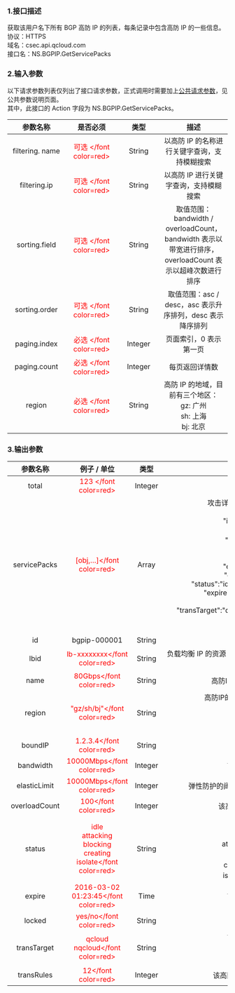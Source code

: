 <style rel="stylesheet">
table th:nth-of-type(1){
width:200px;
}</style>
<style rel="stylesheet">
table th:nth-of-type(2){
width:200px;
}</style>
<style rel="stylesheet">
table th:nth-of-type(3){
width:200px;
}</style>
<style rel="stylesheet">
table th:nth-of-type(4){
width:200px;
}</style>
<style rel="stylesheet">
table tr:hover {
background: #efefef; 
</style>
### 1.接口描述
获取该用户名下所有 BGP 高防 IP 的列表，每条记录中包含高防 IP 的一些信息。
<br> 协议：HTTPS
<br> 域名：csec.api.qcloud.com
<br> 接口名：NS.BGPIP.GetServicePacks 

### 2.输入参数
以下请求参数列表仅列出了接口请求参数，正式调用时需要加上[公共请求参数](/document/product/295/7279)，见公共参数说明页面。
<br> 其中，此接口的 Action 字段为 NS.BGPIP.GetServicePacks。

| 参数名称 | 是否必须 | 类型 | 描述 |
|:---------:|:---------:|:---------:|:---------:|
| filtering. name|<font color=red> 可选 </font color=red>| String | 以高防 IP 的名称进行关键字查询，支持模糊搜索 |
| filtering.ip|<font color=red> 可选 </font color=red>| String | 以高防 IP 进行关键字查询，支持模糊搜索 |
| sorting.field|<font color=red> 可选 </font color=red>| String | 取值范围： bandwidth / overloadCount，bandwidth 表示以带宽进行排序， overloadCount 表示以超峰次数进行排序 |
| sorting.order|<font color=red> 可选 </font color=red>| String | 取值范围：asc / desc，asc 表示升序排列，desc 表示降序排列|
| paging.index|<font color=red> 必选 </font color=red>| Integer | 页面索引，0 表示第一页|
| paging.count|<font color=red> 必选 </font color=red>| Integer | 每页返回详情数|
| region|<font color=red> 必选 </font color=red>| String | 高防 IP 的地域，目前有三个地区：<br>gz: 广州<br>sh: 上海<br>bj: 北京|

### 3.输出参数
| 参数名称 | 例子 / 单位| 类型 | 描述 |
|:---------:|:---------:|:---------:|:---------:|
|total| <font color=red> 123 </font color=red> |Integer | 共有多少个高防 IP |
| servicePacks|<font color=red> [obj,…]</font color=red>| Array | 攻击详情数组，数组元素如下：<br>{<br>&nbsp;&nbsp;&nbsp;&nbsp;&nbsp;&nbsp;"id": "bgp-00000001",<br>&nbsp;&nbsp;&nbsp;&nbsp;&nbsp;&nbsp;&nbsp;"name": "服务包 1",<br>&nbsp;&nbsp;&nbsp;&nbsp;&nbsp;&nbsp;"region": "gz / sh / bj",<br>&nbsp;&nbsp;&nbsp;&nbsp;&nbsp;&nbsp;"boundIP": "1.2.3.4",<br>&nbsp;&nbsp;&nbsp;&nbsp;&nbsp;&nbsp;"bandwidth": 10000, <br>&nbsp;&nbsp;&nbsp;&nbsp;&nbsp;&nbsp;"elasticLimit" : 100000, <br>&nbsp;&nbsp;&nbsp;&nbsp;&nbsp;&nbsp;"overloadCount" : 100, <br>&nbsp;&nbsp;&nbsp;&nbsp;&nbsp;&nbsp;"status":"idle/attacking/blocking/creating",<br>&nbsp;&nbsp;&nbsp;&nbsp;&nbsp;&nbsp;"expire": "2016-03-02 01:23:45",<br>&nbsp;&nbsp;&nbsp;&nbsp;&nbsp;&nbsp;"locked": "yes / no"<br>&nbsp;&nbsp;&nbsp;&nbsp;&nbsp;&nbsp;"transTarget":"qcloud/nqcloud/blackstone/finance",<br>&nbsp;&nbsp;&nbsp;&nbsp;&nbsp;&nbsp;"transRules": "12"<br>}|
|id|bgpip-000001| String | 高防 IP 的资源 ID |
| lbid|<font color=red>lb-xxxxxxxx</font color=red>| String | 负载均衡 IP 的资源 ID，只有高防 IP 是云内 IP 时才有该字段|
| name|<font color=red>80Gbps</font color=red>| String | 高防IP的名称，由用户自定义|
| region|<font color=red>"gz/sh/bj"</font color=red>| String | 高防IP的地域，目前有三个地区：<br>gz: 广州<br>sh: 上海<br>bj: 北京|
| boundIP|<font color=red>1.2.3.4</font color=red>| String | 高防 IP 的 IP 地址|
| bandwidth|<font color=red>10000Mbps</font color=red>| Integer | 高防 IP 的防护带宽|
| elasticLimit|<font color=red>10000Mbps</font color=red>| Integer | 弹性防护的阈值，超过该阈值后 IP 将被封堵|
| overloadCount|<font color=red>100</font color=red>| Integer |该高防IP被攻击超峰次数|
| status|<font color=red>idle<br>attacking<br>blocking<br>creating<br>isolate</font color=red>| String |高防 IP 的状态：<br>idle: 正常工作中<br>attacking: 正在被攻击<br>blocking: 被封堵<br>creating: 正常创建中<br>isolate: 到期后被隔离|
| expire|<font color=red>2016-03-02 01:23:45</font color=red>| Time | 高防 IP 的到期时间|
| locked|<font color=red>yes/no</font color=red>|String | 是否被锁|
| transTarget|<font color=red>qcloud<br>nqcloud</font color=red>|String | 高防 IP 的转发目标<br>qcloud:云平台内<br>nqcloud:云平台外|
| transRules|<font color=red>12</font color=red>|Integer| 该高防 IP 配置的转发规则数|

